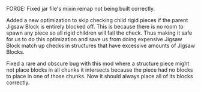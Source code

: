 FORGE: Fixed jar file's mixin remap not being built correctly. 

Added a new optimization to skip checking child rigid pieces if the parent Jigsaw Block is entirely blocked off. This is because there is no room to spawn any piece so all rigid children will fail the check. Thus making it safe for us to do this optimization and save us from doing expensive Jigsaw Block match up checks in structures that have excessive amounts of Jigsaw Blocks.

Fixed a rare and obscure bug with this mod where a structure piece might not place blocks in all chunks it intersects because the piece had no blocks to place in one of those chunks. Now it should always place all of its blocks correctly.